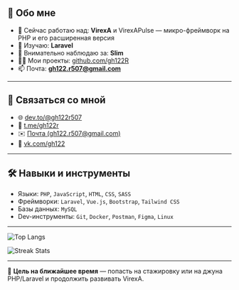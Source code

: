 ## 🚀  Обо мне

- 🔭 Сейчас работаю над: **VirexA** и VirexAPulse — микро-фреймворк на PHP и его расширенная версия
- 🌱 Изучаю: **Laravel**
- 👀 Внимательно наблюдаю за: **Slim**
- 👨‍💻 Мои проекты: [github.com/gh122R](https://github.com/gh122R)
- 📫 Почта: **gh122.r507@gmail.com**

---

## 🤨 Связаться со мной

- 🌐 [dev.to/@gh122r507](https://dev.to/@gh122r507)
- 💬 [t.me/gh122r](https://t.me/gh122r)
- ✉️ [Почта (gh122.r507@gmail.com)](mailto:gh122.r507@gmail.com)
- 👥 [vk.com/gh122](https://vk.com/gh122)

---

## 🛠️ Навыки и инструменты

- Языки: `PHP`, `JavaScript`, `HTML`, `CSS`, `SASS`
- Фреймворки: `Laravel`, `Vue.js`, `Bootstrap`, `Tailwind CSS`
- Базы данных: `MySQL`
- Dev-инструменты: `Git`, `Docker`, `Postman`, `Figma`, `Linux`

---

![Top Langs](https://github-readme-stats.vercel.app/api/top-langs?username=gh122R&show_icons=true&locale=en&layout=compact)

![Streak Stats](https://github-readme-streak-stats.herokuapp.com/?user=gh122R)

---

🎯 **Цель на ближайшее время** — попасть на стажировку или на джуна PHP/Laravel и продолжить развивать VirexA.
